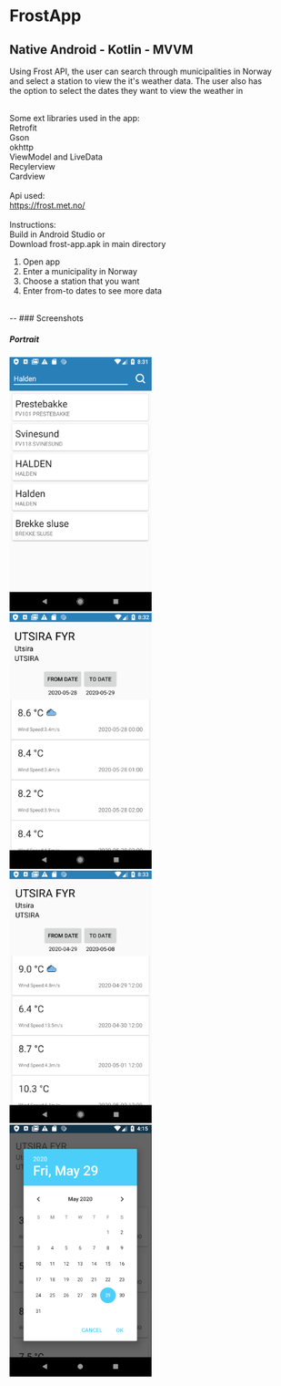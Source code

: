 # FrostApp
Native Android - Kotlin - MVVM
-----

Using Frost API, the user can search through municipalities in Norway 
<br>
and select a station to view the it's weather data. The user also has
<br>
the option to select the dates they want to view the weather in
<br>
<br>

Some ext libraries used in the app:
<br>
Retrofit
<br>
Gson
<br>
okhttp
<br>
ViewModel and LiveData
<br>
Recylerview
<br>
Cardview
<br>
<br>
Api used:
<br>
https://frost.met.no/
<br>
<br>
Instructions:
<br>
Build in Android Studio or
<br>
Download frost-app.apk in main directory

1. Open app
2. Enter a municipality in Norway
3. Choose a station that you want
4. Enter from-to dates to see more data

<br>
--
### Screenshots
<h5> Portrait</h5>
<img src="images/search.png" width=250>
<br>
<img src="images/weather.png" width=250>
<br>
<img src="images/weather1.png" width=250>
<br>
<img src="images/datepicker.png" width=250>
<br>
